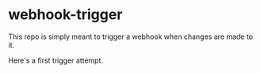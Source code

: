 # webhook-trigger

This repo is simply meant to trigger a webhook when changes are made to it.

Here's a first trigger attempt.

